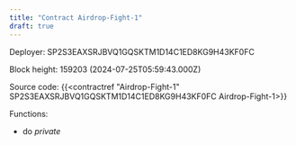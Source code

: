 ```yaml
---
title: "Contract Airdrop-Fight-1"
draft: true
---
```

Deployer: SP2S3EAXSRJBVQ1GQSKTM1D14C1ED8KG9H43KF0FC


 



Block height: 159203 (2024-07-25T05:59:43.000Z)

Source code: {{<contractref "Airdrop-Fight-1" SP2S3EAXSRJBVQ1GQSKTM1D14C1ED8KG9H43KF0FC Airdrop-Fight-1>}}

Functions:

* do _private_
